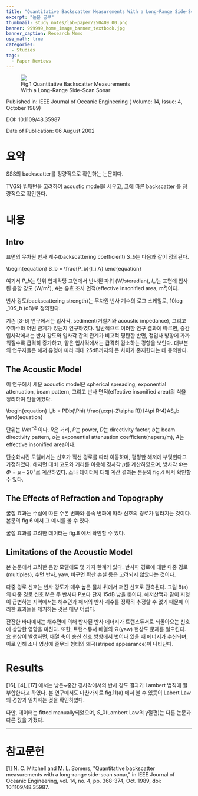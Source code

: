 ```yaml
---
title: "Quantitative Backscatter Measurements With a Long-Range Side-Scan Sonar"
excerpt: "논문 공부"
thumbnail: study_notes/lab-paper/250409_00.png
banner: 999999_home_image_banner_textbook.jpg
banner_caption: Research Memo
use_math: true
categories:
  - Studies
tags:
  - Paper Reviews
---
```


<figure class="align-center" style="width: 60%">
  <a href="{{ site.url }}{{ site.baseurl }}/assets/images/study_notes/lab-paper/250409_00.png">
  <img src="{{ site.url }}{{ site.baseurl }}/assets/images/study_notes/lab-paper/250409_00.png">
  </a>
  <figcaption>
  Fig.1 Quantitative Backscatter Measurements With a Long-Range Side-Scan Sonar
  </figcaption>
</figure>

Published in: IEEE Journal of Oceanic Engineering ( Volume: 14, Issue: 4, October 1989) 

DOI: 10.1109/48.35987

Date of Publication: 06 August 2002


# 요약

SSS의 backscatter를 정량적으로 확인하는 논문이다.

TVG와 빔패턴을 고려하여 acoustic model을 세우고, 그에 따른 backscatter 를 정량적으로 확인한다.

# 내용

## Intro

표면의 무차원 반사 계수(backscattering coefficient) $S\_b$는 다음과 같이 정의된다.

\begin{equation}
    S\_b = \frac{P\_b}{I\_i A}
\end{equation}

여기서 $P\_b$는 단위 입체각당 표면에서 반사된 파워 (W/steradian), $I\_i$는 표면에 입사된 음향 강도 (W/m²), $A$는 유효 조사 면적(effective insonified area, m²)이다.

반사 강도(backscattering strength)는 무차원 반사 계수의 로그 스케일로, $10 \log\_10 S\_b$ (dB)로 정의한다.

기존 [3-6] 연구에서는 입사각, sediment(거칠기와 acoustic impedance), 그리고 주파수와 어떤 관계가 있는지 연구하였다. 일반적으로 이러한 연구 결과에 따르면, 중간 입사각에서는 반사 강도와 입사각 간의 관계가 비교적 평탄한 반면, 정입사 방향에 가까워질수록 급격히 증가하고, 얕은 입사각에서는 급격히 감소하는 경향을 보인다. 대부분의 연구자들은 해저 유형에 따라 최대 25dB까지의 큰 차이가 존재한다는 데 동의한다.

## The Acoustic Model

이 연구에서 세운 acoustic model은 spherical spreading, exponential attenuation, beam pattern, 그리고 반사 면적(effective insonified area)의 식을 정리하여 만들어졌다.

\begin{equation}
    I\_b = PDb(\Phi) \frac{\exp(-2\alpha R)}{4\pi R^4}AS\_b
\end{equation}

단위는 $Wm^{-2}$ 이다. $R$은 거리, $P$는 power, $D$는 directivity factor, $b$는 beam directivity pattern, $\alpha$는 exponential attenuation coefficient(nepers/m), $A$는 effective insonified area이다.

단순화시킨 모델에서는 신호가 직선 경로를 따라 이동하며, 평평한 해저에 부딫힌다고 가정하였다. 해저면 대비 고도와 거리를 이용해 경사각 $\mu$를 계산하였으며, 방사각 $\Phi$는 $\Phi=\mu - 20^{\circ}$로 계산하였다. 소나 데이터에 대해 계산 결과는 본문의 fig.4 에서 확인할 수 있다.

## The Effects of Refraction and Topography

굴절 효과는 수심에 따른 수온 변화와 음속 변화에 따라 신호의 경로가 달라지는 것이다. 본문의 fig.6 에서 그 예시를 볼 수 있다. 

굴절 효과를 고려한 데이터는 fig.8 에서 확인할 수 있다.

## Limitations of the Acoustic Model

본 논문에서 고려한 음향 모델에도 몇 가지 한계가 있다. 반사파 경로에 대한 다중 경로(multiples), 수면 반사, yaw, 비구면 확산 손실 등은 고려되지 않았다는 것이다.

다중 경로 신호는 반사 강도가 매우 높은 물체 뒤에서 퍼진 신호로 관측된다. 그림 8(a)의 다중 경로 신호 M은 주 반사파 P보다 단지 15dB 낮을 뿐이다. 해저산맥과 같이 지형이 급변하는 지역에서는 해수면과 해저의 반사 계수를 정확히 추정할 수 없기 때문에
이러한 효과들을 제거하는 것은 매우 어렵다.

잔잔한 바다에서는 해수면에 의해 반사된 반사 에너지가 트랜스듀서로 되돌아오는 신호에 상당한 영향을 미친다. 또한, 트랜스듀서 배열의 요(yaw) 현상도 문제를 일으킨다. 요 현상이 발생하면, 배열 축이 송신 신호 방향에서 벗어나 있을 때 에너지가 수신되며, 이로 인해 소나 영상에 줄무늬 형태의 왜곡(striped appearance)이 나타난다.

# Results

[16], [4], [17] 에서는 낮은~중간 경사각에서의 반사 강도 결과가 Lambert 법칙에 잘 부합한다고 하였다. 본 연구에서도 마찬가지로 fig.11(a) 에서 볼 수 있듯이 Labert Law의 경향과 일치하는 것을 확인하였다.

다만, 데이터는 fitted manually되었으며, $S\_0$(Lambert Law의 y절편)는 다른 논문과 다른 값을 가졌다.

---

# 참고문헌

[1]	N. C. Mitchell and M. L. Somers, "Quantitative backscatter measurements with a long-range side-scan sonar," in IEEE Journal of Oceanic Engineering, vol. 14, no. 4, pp. 368-374, Oct. 1989, doi: 10.1109/48.35987.

